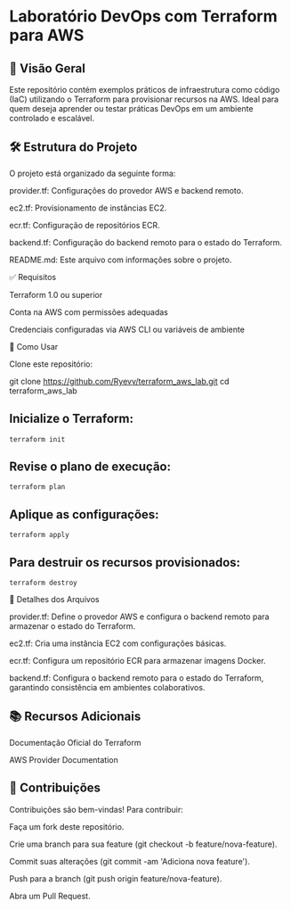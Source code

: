 # Laboratório DevOps com Terraform para AWS

## 🚀 Visão Geral

Este repositório contém exemplos práticos de infraestrutura como código (IaC) utilizando o Terraform para provisionar recursos na AWS. Ideal para quem deseja aprender ou testar práticas DevOps em um ambiente controlado e escalável.

## 🛠️ Estrutura do Projeto

O projeto está organizado da seguinte forma:

provider.tf: Configurações do provedor AWS e backend remoto.

ec2.tf: Provisionamento de instâncias EC2.

ecr.tf: Configuração de repositórios ECR.

backend.tf: Configuração do backend remoto para o estado do Terraform.

README.md: Este arquivo com informações sobre o projeto.

✅ Requisitos

Terraform 1.0 ou superior

Conta na AWS com permissões adequadas

Credenciais configuradas via AWS CLI ou variáveis de ambiente

🚀 Como Usar

Clone este repositório:

git clone https://github.com/Ryevv/terraform_aws_lab.git
cd terraform_aws_lab


## Inicialize o Terraform:
```
terraform init
```

## Revise o plano de execução:
```
terraform plan
```

## Aplique as configurações:
```
terraform apply
```

## Para destruir os recursos provisionados:
```
terraform destroy
```
📂 Detalhes dos Arquivos

provider.tf: Define o provedor AWS e configura o backend remoto para armazenar o estado do Terraform.

ec2.tf: Cria uma instância EC2 com configurações básicas.

ecr.tf: Configura um repositório ECR para armazenar imagens Docker.

backend.tf: Configura o backend remoto para o estado do Terraform, garantindo consistência em ambientes colaborativos.

## 📚 Recursos Adicionais

Documentação Oficial do Terraform

AWS Provider Documentation

## 📌 Contribuições

Contribuições são bem-vindas! Para contribuir:

Faça um fork deste repositório.

Crie uma branch para sua feature (git checkout -b feature/nova-feature).

Commit suas alterações (git commit -am 'Adiciona nova feature').

Push para a branch (git push origin feature/nova-feature).

Abra um Pull Request.
